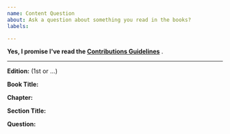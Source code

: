 ```yaml
---
name: Content Question
about: Ask a question about something you read in the books?
labels:

---
```


**Yes, I promise I've read the [Contributions Guidelines](https://github.com/emmanuelonah/core-oop-in-js/blob/master/CONTRIBUTING.md)** .

----

**Edition:** (1st or ...)

**Book Title:**

**Chapter:**

**Section Title:**

**Question:**
